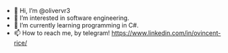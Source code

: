 - 👋 Hi, I’m @olivervr3
- 👀 I’m interested in software engineering.
- 🌱 I’m currently learning programming in C#.
- 📫 How to reach me, by telegram! https://www.linkedin.com/in/ovincent-rice/

<!---
olivervr3/olivervr3 is a ✨ special ✨ repository because its `README.md` (this file) appears on your GitHub profile.
You can click the Preview link to take a look at your changes.
--->
